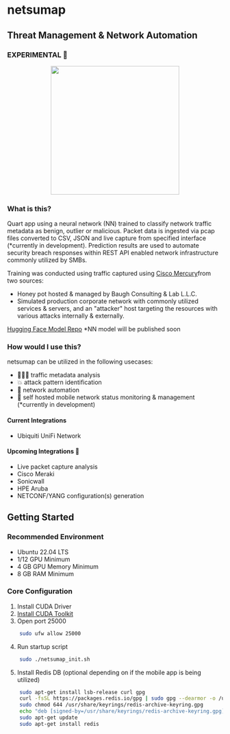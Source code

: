 # netsumap
## Threat Management & Network Automation ##
### EXPERIMENTAL 🔬 
<p align="center">
  <img width="300" height="300" src="https://github.com/BCL-FOSS/net-con.ai/blob/experimental/netsumapicon.png?raw=true">
</p>

### What is this?
Quart app using a neural network (NN) trained to classify network traffic metadata as benign, outlier or malicious. Packet data is ingested via pcap files converted to CSV, JSON and live capture from specified interface (*currently in development). Prediction results are used to automate security breach responses within REST API enabled network infrastructure commonly utilized by SMBs. 

Training was conducted using traffic captured using [Cisco Mercury](https://github.com/cisco/mercury)from two sources:
- Honey pot hosted & managed by Baugh Consulting & Lab L.L.C.
- Simulated production corporate network with commonly utilized services & servers, and an "attacker" host targeting the resources with various attacks internally & externally.

[Hugging Face Model Repo](https://huggingface.co/bclai) *NN model will be published soon

### How would I use this?
netsumap can be utilized in the following usecases:
- 👨🏽‍💻 traffic metadata analysis
- 💥 attack pattern identification 
- 🤖 network automation
- 📱 self hosted mobile network status monitoring & management (*currently in development)

#### Current Integrations
- Ubiquiti UniFi Network

#### Upcoming Integrations 👀
- Live packet capture analysis
- Cisco Meraki
- Sonicwall
- HPE Aruba
- NETCONF/YANG configuration(s) generation

## Getting Started

### Recommended Environment
- Ubuntu 22.04 LTS
- 1/12 GPU Minimum
- 4 GB GPU Memory Minimum
- 8 GB RAM Minimum

### Core Configuration
1. Install CUDA Driver
2. [Install CUDA Toolkit](https://developer.nvidia.com/cuda-downloads?target_os=Linux&target_arch=x86_64&Distribution=Ubuntu&target_version=22.04&target_type=runfile_local)
3. Open port 25000
```bash
    sudo ufw allow 25000
```
4. Run startup script 
```bash
    sudo ./netsumap_init.sh
```
5. Install Redis DB (optional depending on if the mobile app is being utilized)
```bash
    sudo apt-get install lsb-release curl gpg
    curl -fsSL https://packages.redis.io/gpg | sudo gpg --dearmor -o /usr/share/keyrings/redis-archive-keyring.gpg
    sudo chmod 644 /usr/share/keyrings/redis-archive-keyring.gpg
    echo "deb [signed-by=/usr/share/keyrings/redis-archive-keyring.gpg] https://packages.redis.io/deb $(lsb_release -cs) main" | sudo tee /etc/apt/sources.list.d/redis.list
    sudo apt-get update
    sudo apt-get install redis

```












